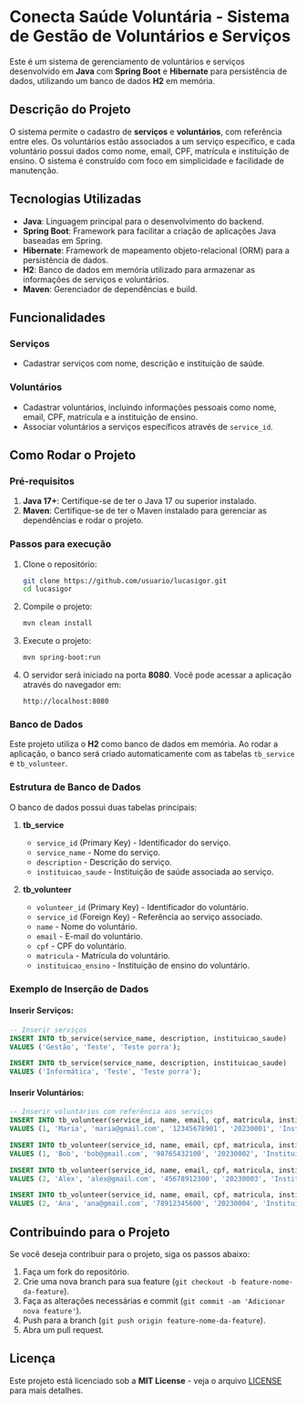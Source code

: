 # Conecta Saúde Voluntária - Sistema de Gestão de Voluntários e Serviços

Este é um sistema de gerenciamento de voluntários e serviços desenvolvido em **Java** com **Spring Boot** e **Hibernate** para persistência de dados, utilizando um banco de dados **H2** em memória.

## Descrição do Projeto

O sistema permite o cadastro de **serviços** e **voluntários**, com referência entre eles. Os voluntários estão associados a um serviço específico, e cada voluntário possui dados como nome, email, CPF, matrícula e instituição de ensino. O sistema é construído com foco em simplicidade e facilidade de manutenção.

## Tecnologias Utilizadas

- **Java**: Linguagem principal para o desenvolvimento do backend.
- **Spring Boot**: Framework para facilitar a criação de aplicações Java baseadas em Spring.
- **Hibernate**: Framework de mapeamento objeto-relacional (ORM) para a persistência de dados.
- **H2**: Banco de dados em memória utilizado para armazenar as informações de serviços e voluntários.
- **Maven**: Gerenciador de dependências e build.

## Funcionalidades

### Serviços
- Cadastrar serviços com nome, descrição e instituição de saúde.

### Voluntários
- Cadastrar voluntários, incluindo informações pessoais como nome, email, CPF, matrícula e a instituição de ensino.
- Associar voluntários a serviços específicos através de `service_id`.

## Como Rodar o Projeto

### Pré-requisitos

1. **Java 17+**: Certifique-se de ter o Java 17 ou superior instalado.
2. **Maven**: Certifique-se de ter o Maven instalado para gerenciar as dependências e rodar o projeto.

### Passos para execução

1. Clone o repositório:
   ```bash
   git clone https://github.com/usuario/lucasigor.git
   cd lucasigor
   ```

2. Compile o projeto:
   ```bash
   mvn clean install
   ```

3. Execute o projeto:
   ```bash
   mvn spring-boot:run
   ```

4. O servidor será iniciado na porta **8080**. Você pode acessar a aplicação através do navegador em:
   ```
   http://localhost:8080
   ```

### Banco de Dados

Este projeto utiliza o **H2** como banco de dados em memória. Ao rodar a aplicação, o banco será criado automaticamente com as tabelas `tb_service` e `tb_volunteer`.

### Estrutura de Banco de Dados

O banco de dados possui duas tabelas principais:

1. **tb_service**
   - `service_id` (Primary Key) - Identificador do serviço.
   - `service_name` - Nome do serviço.
   - `description` - Descrição do serviço.
   - `instituicao_saude` - Instituição de saúde associada ao serviço.

2. **tb_volunteer**
   - `volunteer_id` (Primary Key) - Identificador do voluntário.
   - `service_id` (Foreign Key) - Referência ao serviço associado.
   - `name` - Nome do voluntário.
   - `email` - E-mail do voluntário.
   - `cpf` - CPF do voluntário.
   - `matricula` - Matrícula do voluntário.
   - `instituicao_ensino` - Instituição de ensino do voluntário.

### Exemplo de Inserção de Dados

#### Inserir Serviços:
```sql
-- Inserir serviços
INSERT INTO tb_service(service_name, description, instituicao_saude) 
VALUES ('Gestão', 'Teste', 'Teste porra');

INSERT INTO tb_service(service_name, description, instituicao_saude) 
VALUES ('Informática', 'Teste', 'Teste porra');
```

#### Inserir Voluntários:
```sql
-- Inserir voluntários com referência aos serviços
INSERT INTO tb_volunteer(service_id, name, email, cpf, matricula, instituicao_ensino) 
VALUES (1, 'Maria', 'maria@gmail.com', '12345678901', '20230001', 'Instituição de Ensino A');

INSERT INTO tb_volunteer(service_id, name, email, cpf, matricula, instituicao_ensino) 
VALUES (1, 'Bob', 'bob@gmail.com', '98765432100', '20230002', 'Instituição de Ensino B');

INSERT INTO tb_volunteer(service_id, name, email, cpf, matricula, instituicao_ensino) 
VALUES (2, 'Alex', 'alex@gmail.com', '45678912300', '20230003', 'Instituição de Ensino C');

INSERT INTO tb_volunteer(service_id, name, email, cpf, matricula, instituicao_ensino) 
VALUES (2, 'Ana', 'ana@gmail.com', '78912345600', '20230004', 'Instituição de Ensino D');
```

## Contribuindo para o Projeto

Se você deseja contribuir para o projeto, siga os passos abaixo:

1. Faça um fork do repositório.
2. Crie uma nova branch para sua feature (`git checkout -b feature-nome-da-feature`).
3. Faça as alterações necessárias e commit (`git commit -am 'Adicionar nova feature'`).
4. Push para a branch (`git push origin feature-nome-da-feature`).
5. Abra um pull request.

## Licença

Este projeto está licenciado sob a **MIT License** - veja o arquivo [LICENSE](LICENSE) para mais detalhes.
